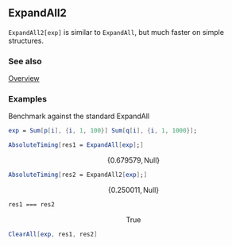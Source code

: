 ## ExpandAll2

`ExpandAll2[exp]` is similar to `ExpandAll`, but much faster on simple structures.

### See also

[Overview](Extra/FeynCalc.md)

### Examples

Benchmark against the standard ExpandAll

```mathematica
exp = Sum[p[i], {i, 1, 100}] Sum[q[i], {i, 1, 1000}];
```

```mathematica
AbsoluteTiming[res1 = ExpandAll[exp];]
```

$$\{0.679579,\text{Null}\}$$

```mathematica
AbsoluteTiming[res2 = ExpandAll2[exp];]
```

$$\{0.250011,\text{Null}\}$$

```mathematica
res1 === res2
```

$$\text{True}$$

```mathematica
ClearAll[exp, res1, res2]
```